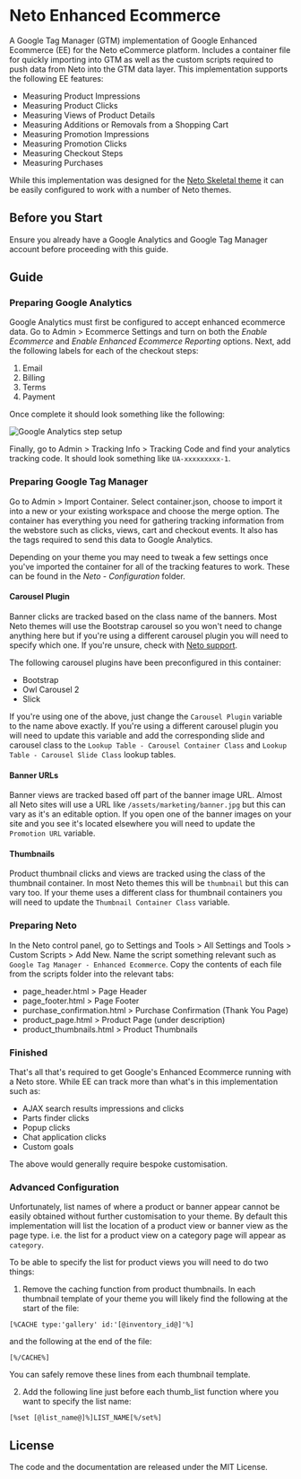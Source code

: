 # Neto Enhanced Ecommerce
A Google Tag Manager (GTM) implementation of Google Enhanced Ecommerce (EE) for the Neto eCommerce platform. Includes a container file for quickly importing into GTM as well as the custom scripts required to push data from Neto into the GTM data layer. This implementation supports the following EE features:

- Measuring Product Impressions
- Measuring Product Clicks
- Measuring Views of Product Details
- Measuring Additions or Removals from a Shopping Cart
- Measuring Promotion Impressions
- Measuring Promotion Clicks
- Measuring Checkout Steps
- Measuring Purchases

While this implementation was designed for the [Neto Skeletal theme](https://github.com/NetoECommerce/Skeletal) it can be easily configured to work with a number of Neto themes.

## Before you Start
Ensure you already have a Google Analytics and Google Tag Manager account before proceeding with this guide.

## Guide

### Preparing Google Analytics
Google Analytics must first be configured to accept enhanced ecommerce data. Go to Admin > Ecommerce Settings and turn on both the _Enable Ecommerce_ and _Enable Enhanced Ecommerce Reporting_ options. Next, add the following labels for each of the checkout steps:

1. Email
2. Billing
3. Terms
4. Payment

Once complete it should look something like the following:

![Google Analytics step setup](https://imgur.com/2b8b287a-4004-4fb6-bd3a-974a6910a538)

Finally, go to Admin > Tracking Info > Tracking Code and find your analytics tracking code. It should look something like `UA-xxxxxxxxx-1`.

### Preparing Google Tag Manager
Go to Admin > Import Container. Select container.json, choose to import it into a new or your existing workspace and choose the merge option. The container has everything you need for gathering tracking information from the webstore such as clicks, views, cart and checkout events. It also has the tags required to send this data to Google Analytics.

Depending on your theme you may need to tweak a few settings once you've imported the container for all of the tracking features to work. These can be found in the _Neto - Configuration_ folder.

#### Carousel Plugin
Banner clicks are tracked based on the class name of the banners. Most Neto themes will use the Bootstrap carousel so you won't need to change anything here but if you're using a different carousel plugin you will need to specify which one. If you're unsure, check with [Neto support](https://www.netohq.com.au).

The following carousel plugins have been preconfigured in this container:
- Bootstrap
- Owl Carousel 2
- Slick

If you're using one of the above, just change the `Carousel Plugin` variable to the name above exactly. If you're using a different carousel plugin you will need to update this variable and add the corresponding slide and carousel class to the `Lookup Table - Carousel Container Class` and `Lookup Table - Carousel Slide Class` lookup tables.

#### Banner URLs
Banner views are tracked based off part of the banner image URL. Almost all Neto sites will use a URL like `/assets/marketing/banner.jpg` but this can vary as it's an editable option. If you open one of the banner images on your site and you see it's located elsewhere you will need to update the `Promotion URL` variable.

#### Thumbnails
Product thumbnail clicks and views are tracked using the class of the thumbnail container. In most Neto themes this will be `thumbnail` but this can vary too. If your theme uses a different class for thumbnail containers you will need to update the `Thumbnail Container Class` variable.

### Preparing Neto
In the Neto control panel, go to Settings and Tools > All Settings and Tools > Custom Scripts > Add New. Name the script something relevant such as `Google Tag Manager - Enhanced Ecommerce`. Copy the contents of each file from the scripts folder into the relevant tabs:

- page_header.html > Page Header
- page_footer.html > Page Footer
- purchase_confirmation.html > Purchase Confirmation (Thank You Page)
- product_page.html > Product Page (under description)
- product_thumbnails.html > Product Thumbnails

### Finished

That's all that's required to get Google's Enhanced Ecommerce running with a Neto store. While EE can track more than what's in this implementation such as:

- AJAX search results impressions and clicks
- Parts finder clicks
- Popup clicks
- Chat application clicks
- Custom goals

The above would generally require bespoke customisation.

### Advanced Configuration
Unfortunately, list names of where a product or banner appear cannot be easily obtained without further customisation to your theme. By default this implementation will list the location of a product view or banner view as the page type. i.e. the list for a product view on a category page will appear as `category`.

To be able to specify the list for product views you will need to do two things:

1. Remove the caching function from product thumbnails. In each thumbnail template of your theme you will likely find the following at the start of the file:

`[%CACHE type:'gallery' id:'[@inventory_id@]'%]`

and the following at the end of the file:

`[%/CACHE%]`

You can safely remove these lines from each thumbnail template.

2. Add the following line just before each thumb_list function where you want to specify the list name:

`[%set [@list_name@]%]LIST_NAME[%/set%]`

## License
The code and the documentation are released under the MIT License.
